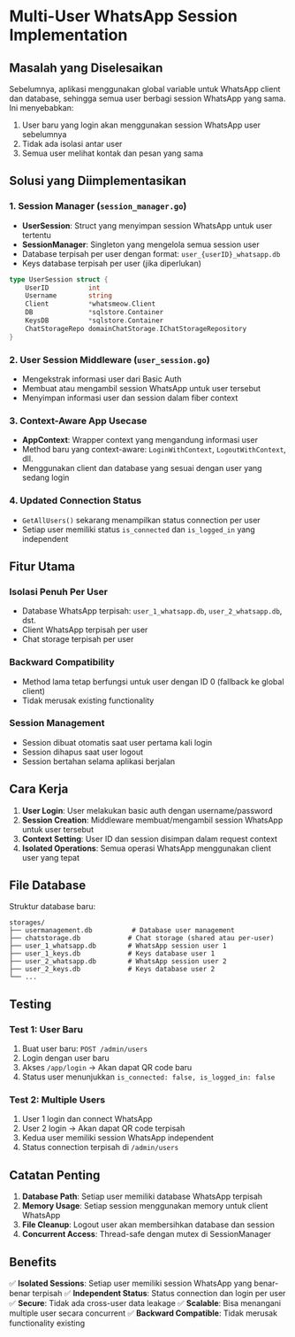 # Multi-User WhatsApp Session Implementation

## Masalah yang Diselesaikan

Sebelumnya, aplikasi menggunakan global variable untuk WhatsApp client dan database, sehingga semua user berbagi session WhatsApp yang sama. Ini menyebabkan:

1. User baru yang login akan menggunakan session WhatsApp user sebelumnya
2. Tidak ada isolasi antar user
3. Semua user melihat kontak dan pesan yang sama

## Solusi yang Diimplementasikan

### 1. Session Manager (`session_manager.go`)

- **UserSession**: Struct yang menyimpan session WhatsApp untuk user tertentu
- **SessionManager**: Singleton yang mengelola semua session user
- Database terpisah per user dengan format: `user_{userID}_whatsapp.db`
- Keys database terpisah per user (jika diperlukan)

```go
type UserSession struct {
    UserID          int
    Username        string
    Client          *whatsmeow.Client
    DB              *sqlstore.Container
    KeysDB          *sqlstore.Container
    ChatStorageRepo domainChatStorage.IChatStorageRepository
}
```

### 2. User Session Middleware (`user_session.go`)

- Mengekstrak informasi user dari Basic Auth
- Membuat atau mengambil session WhatsApp untuk user tersebut
- Menyimpan informasi user dan session dalam fiber context

### 3. Context-Aware App Usecase

- **AppContext**: Wrapper context yang mengandung informasi user
- Method baru yang context-aware: `LoginWithContext`, `LogoutWithContext`, dll.
- Menggunakan client dan database yang sesuai dengan user yang sedang login

### 4. Updated Connection Status

- `GetAllUsers()` sekarang menampilkan status connection per user
- Setiap user memiliki status `is_connected` dan `is_logged_in` yang independent

## Fitur Utama

### Isolasi Penuh Per User
- Database WhatsApp terpisah: `user_1_whatsapp.db`, `user_2_whatsapp.db`, dst.
- Client WhatsApp terpisah per user
- Chat storage terpisah per user

### Backward Compatibility
- Method lama tetap berfungsi untuk user dengan ID 0 (fallback ke global client)
- Tidak merusak existing functionality

### Session Management
- Session dibuat otomatis saat user pertama kali login
- Session dihapus saat user logout
- Session bertahan selama aplikasi berjalan

## Cara Kerja

1. **User Login**: User melakukan basic auth dengan username/password
2. **Session Creation**: Middleware membuat/mengambil session WhatsApp untuk user tersebut
3. **Context Setting**: User ID dan session disimpan dalam request context
4. **Isolated Operations**: Semua operasi WhatsApp menggunakan client user yang tepat

## File Database

Struktur database baru:
```
storages/
├── usermanagement.db          # Database user management
├── chatstorage.db            # Chat storage (shared atau per-user)
├── user_1_whatsapp.db        # WhatsApp session user 1
├── user_1_keys.db            # Keys database user 1
├── user_2_whatsapp.db        # WhatsApp session user 2
├── user_2_keys.db            # Keys database user 2
└── ...
```

## Testing

### Test 1: User Baru
1. Buat user baru: `POST /admin/users`
2. Login dengan user baru
3. Akses `/app/login` → Akan dapat QR code baru
4. Status user menunjukkan `is_connected: false, is_logged_in: false`

### Test 2: Multiple Users
1. User 1 login dan connect WhatsApp
2. User 2 login → Akan dapat QR code terpisah
3. Kedua user memiliki session WhatsApp independent
4. Status connection terpisah di `/admin/users`

## Catatan Penting

1. **Database Path**: Setiap user memiliki database WhatsApp terpisah
2. **Memory Usage**: Setiap session menggunakan memory untuk client WhatsApp
3. **File Cleanup**: Logout user akan membersihkan database dan session
4. **Concurrent Access**: Thread-safe dengan mutex di SessionManager

## Benefits

✅ **Isolated Sessions**: Setiap user memiliki session WhatsApp yang benar-benar terpisah
✅ **Independent Status**: Status connection dan login per user
✅ **Secure**: Tidak ada cross-user data leakage
✅ **Scalable**: Bisa menangani multiple user secara concurrent
✅ **Backward Compatible**: Tidak merusak functionality existing
